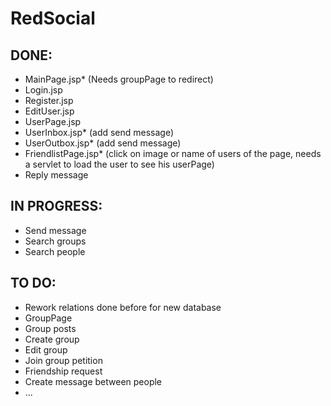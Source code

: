 # RedSocial
DONE:
-
- MainPage.jsp* (Needs groupPage to redirect)
- Login.jsp
- Register.jsp
- EditUser.jsp
- UserPage.jsp
- UserInbox.jsp* (add send message)
- UserOutbox.jsp* (add send message)
- FriendlistPage.jsp* (click on image or name of users of the page, needs a servlet to load the user to see his userPage)
- Reply message

IN PROGRESS:
-
- Send message
- Search groups
- Search people

TO DO:
-
- Rework relations done before for new database
- GroupPage
- Group posts
- Create group
- Edit group
- Join group petition
- Friendship request
- Create message between people
- ...
